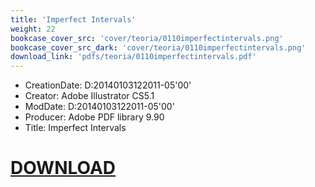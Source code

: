 ```yaml
---
title: 'Imperfect Intervals'
weight: 22
bookcase_cover_src: 'cover/teoria/0110imperfectintervals.png'
bookcase_cover_src_dark: 'cover/teoria/0110imperfectintervals.png'
download_link: 'pdfs/teoria/0110imperfectintervals.pdf'
---
```


- CreationDate: D:20140103122011-05'00'
- Creator: Adobe Illustrator CS5.1
- ModDate: D:20140103122011-05'00'
- Producer: Adobe PDF library 9.90
- Title: Imperfect Intervals
# [DOWNLOAD](/pdfs/teoria/0110imperfectintervals.pdf)
